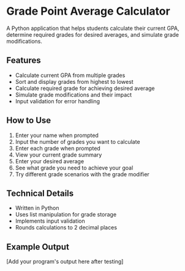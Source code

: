 # Grade Point Average Calculator

A Python application that helps students calculate their current GPA, determine required grades for desired averages, and simulate grade modifications.

## Features
- Calculate current GPA from multiple grades
- Sort and display grades from highest to lowest
- Calculate required grade for achieving desired average
- Simulate grade modifications and their impact
- Input validation for error handling

## How to Use
1. Enter your name when prompted
2. Input the number of grades you want to calculate
3. Enter each grade when prompted
4. View your current grade summary
5. Enter your desired average
6. See what grade you need to achieve your goal
7. Try different grade scenarios with the grade modifier

## Technical Details
- Written in Python
- Uses list manipulation for grade storage
- Implements input validation
- Rounds calculations to 2 decimal places

## Example Output
[Add your program's output here after testing]
